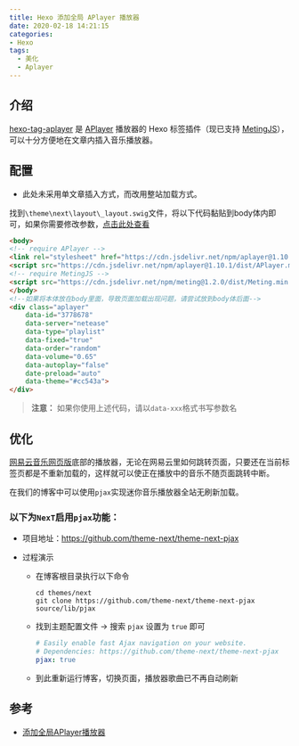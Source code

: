 ```yaml
---
title: Hexo 添加全局 APlayer 播放器
date: 2020-02-18 14:21:15
categories:
- Hexo
tags:
  - 美化
  - Aplayer
---
```


## 介绍

[hexo-tag-aplayer](https://github.com/MoePlayer/hexo-tag-aplayer) 是 [APlayer](https://github.com/MoePlayer/APlayer) 播放器的 Hexo 标签插件（现已支持 [MetingJS](https://github.com/metowolf/MetingJS)），可以十分方便地在文章内插入音乐播放器。

## 配置

- 此处未采用单文章插入方式，而改用整站加载方式。

  <!-- more-->

找到`\theme\next\layout\_layout.swig`文件，将以下代码黏贴到body体内即可，如果你需要修改参数，[点击此处查看](https://github.com/metowolf/MetingJS#option)

```html
<body>
<!-- require APlayer -->
<link rel="stylesheet" href="https://cdn.jsdelivr.net/npm/aplayer@1.10.1/dist/APlayer.min.css">
<script src="https://cdn.jsdelivr.net/npm/aplayer@1.10.1/dist/APlayer.min.js"></script>
<!-- require MetingJS -->
<script src="https://cdn.jsdelivr.net/npm/meting@1.2.0/dist/Meting.min.js"></script>
</body>
<!--如果将本体放在body里面，导致页面加载出现问题，请尝试放到body体后面-->
<div class="aplayer" 
	data-id="3778678" 
	data-server="netease" 
	data-type="playlist" 
	data-fixed="true"	
	data-order="random"
	data-volume="0.65"
	data-autoplay="false"   
	date-preload="auto"
	data-theme="#cc543a">
</div>
```

> **注意：** 如果你使用上述代码，请以`data-xxx`格式书写参数名

## 优化

[网易云音乐网页版](https://music.163.com/)底部的播放器，无论在网易云里如何跳转页面，只要还在当前标签页都是不重新加载的，这样就可以使正在播放中的音乐不随页面跳转中断。

在我们的博客中可以使用`pjax`实现迷你音乐播放器全站无刷新加载。

### 以下为`NexT`启用`pjax`功能：

- 项目地址：https://github.com/theme-next/theme-next-pjax

- 过程演示

  - 在博客根目录执行以下命令

    ```shell
    cd themes/next
    git clone https://github.com/theme-next/theme-next-pjax source/lib/pjax
    ```

  - 找到主题配置文件 → 搜索 `pjax` 设置为 `true` 即可

    ```yml
    # Easily enable fast Ajax navigation on your website.
    # Dependencies: https://github.com/theme-next/theme-next-pjax
    pjax: true
    ```

  - 到此重新运行博客，切换页面，播放器歌曲已不再自动刷新

## 参考

- [添加全局APlayer播放器](https://hakurei.red/2019/11/25/为Hexo博客添加全局APlayer播放器/#APlayer)